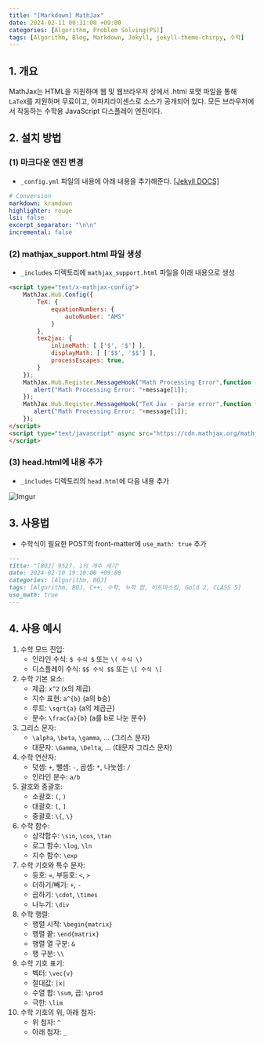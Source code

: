 ```yaml
---
title: "[Markdown] MathJax"
date: 2024-02-11 00:31:00 +09:00
categories: [Algorithm, Problem Solving(PS)]
tags: [Algorithm, Blog, Markdown, Jekyll, jekyll-theme-chirpy, 수학]
---
```

## **1. 개요**
MathJax는 HTML을 지원하며 웹 및 웹브라우저 상에서 .html 포맷 파일을 통해 `LaTeX`를 지원하며 무료이고, 아파치라이센스로 소스가 공개되어 있다. 모든 브라우저에서 작동하는 수학용 JavaScript 디스플레이 엔진이다.

## **2. 설치 방법**
### **(1) 마크다운 엔진 변경**
- `_config.yml` 파일의 내용에 아래 내용을 추가해준다. [[Jekyll DOCS]](https://jekyllrb.com/docs/configuration/default/)

```yml
# Conversion
markdown: kramdown
highlighter: rouge
lsi: false
excerpt_separator: "\n\n"
incremental: false
```

### **(2) mathjax_support.html 파일 생성**
- `_includes` 디렉토리에 `mathjax_support.html` 파일을 아래 내용으로 생성

```html
<script type="text/x-mathjax-config">
    MathJax.Hub.Config({
        TeX: {
            equationNumbers: {
                autoNumber: "AMS"
            }
        },
        tex2jax: {
            inlineMath: [ ['$', '$'] ],
            displayMath: [ ['$$', '$$'] ],
            processEscapes: true,
        }
    });
    MathJax.Hub.Register.MessageHook("Math Processing Error",function (message) {
       alert("Math Processing Error: "+message[1]);
    });
    MathJax.Hub.Register.MessageHook("TeX Jax - parse error",function (message) {
       alert("Math Processing Error: "+message[1]);
    });
</script>
<script type="text/javascript" async src="https://cdn.mathjax.org/mathjax/latest/MathJax.js?config=TeX-MML-AM_CHTML">
</script>
```

### (3) head.html에 내용 추가
- `_includes` 디렉토리의 `head.html`에 다음 내용 추가

![Imgur](https://i.imgur.com/IKaXg6k.png)

## **3. 사용법**
- 수학식이 필요한 POST의 front-matter에 `use_math: true` 추가

```markdown
---
title: "[BOJ] 9527. 1의 개수 세기"
date: 2024-02-10 19:10:00 +09:00
categories: [Algorithm, BOJ]
tags: [Algorithm, BOJ, C++, 수학, 누적 합, 비트마스킹, Gold 2, CLASS 5]
use_math: true
---
```

## **4. 사용 예시**
1. 수학 모드 진입:
    - 인라인 수식: `$ 수식 $` 또는 `\( 수식 \)`
    - 디스플레이 수식: `$$ 수식 $$` 또는 `\[ 수식 \]`
2. 수학 기본 요소:
    - 제곱: `x^2` (x의 제곱)
    - 지수 표현: `a^{b}` (a의 b승)
    - 루트: `\sqrt{a}` (a의 제곱근)
    - 분수: `\frac{a}{b}` (a를 b로 나눈 분수)
3. 그리스 문자:
    - `\alpha`, `\beta`, `\gamma`, ... (그리스 문자)
    - 대문자: `\Gamma`, `\Delta`, ... (대문자 그리스 문자)
4. 수학 연산자:
    - 덧셈: `+`, 뺄셈: `-`, 곱셈: `*`, 나눗셈: `/`
    - 인라인 분수: `a/b`
5. 괄호와 중괄호:
    - 소괄호: `(`, `)`
    - 대괄호: `[`, `]`
    - 중괄호: `\{`, `\}`
6. 수학 함수:
    - 삼각함수: `\sin`, `\cos`, `\tan`
    - 로그 함수: `\log`, `\ln`
    - 지수 함수: `\exp`
7. 수학 기호와 특수 문자:
    - 등호: `=`, 부등호: `<`, `>`
    - 더하기/빼기: `+`, `-`
    - 곱하기: `\cdot`, `\times`
    - 나누기: `\div`
8. 수학 행렬:
    - 행렬 시작: `\begin{matrix}`
    - 행렬 끝: `\end{matrix}`
    - 행렬 열 구분: `&`
    - 행 구분: `\\`
9. 수학 기호 표기:
    - 벡터: `\vec{v}`
    - 절대값: `|x|`
    - 수열 합: `\sum`, 곱: `\prod`
    - 극한: `\lim`
10. 수학 기호의 위, 아래 첨자:
    - 위 첨자: `^`
    - 아래 첨자: `_`